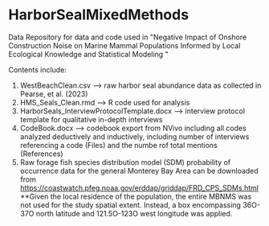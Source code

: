 # HarborSealMixedMethods
Data Repository for data and code used in "Negative Impact of Onshore Construction Noise on Marine Mammal Populations Informed by Local Ecological Knowledge and Statistical Modeling "

Contents include:
1) WestBeachClean.csv --> raw harbor seal abundance data as collected in Pearse, et al. (2023)
2) HMS_Seals_Clean.rmd --> R code used for analysis
3) HarborSeals_InterviewProtocolTemplate.docx --> interview protocol template for qualitative in-depth interviews
4) CodeBook.docx --> codebook export from NVivo including all codes analyzed deductively and inductively, including number of interviews referencing a code (Files) and the numbe rof total mentions (References)
5) Raw forage fish species distribution model (SDM) probability of occurrence data for the general Monterey Bay Area can be downloaded from https://coastwatch.pfeg.noaa.gov/erddap/griddap/FRD_CPS_SDMs.html 
     **Given the local residence of the population, the entire MBNMS was not used for the study spatial extent. Instead, a box encompassing 36O-37O north latitude and 121.5O-123O west longitude was applied.
